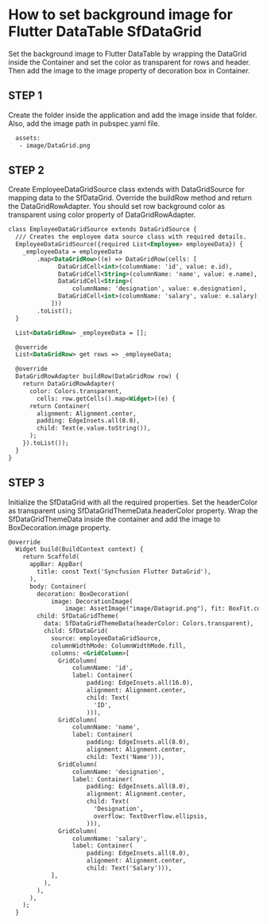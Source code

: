 # How to set background image for Flutter DataTable SfDataGrid

Set the background image to Flutter DataTable by wrapping the DataGrid inside the Container and set the color as transparent for rows and header. Then add the image to the image property of decoration box in Container.

## STEP 1

 Create the folder inside the application and add the image inside that folder. Also, add the image path in pubspec.yaml file. 

 ```xml
   assets:
    - image/DataGrid.png
```

## STEP 2 

Create EmployeeDataGridSource class extends with DataGridSource for mapping data to the SfDataGrid. Override the buildRow method and return the DataGridRowAdapter. You should set row background color as transparent using color property of DataGridRowAdapter.

```xml
class EmployeeDataGridSource extends DataGridSource {
  /// Creates the employee data source class with required details.
  EmployeeDataGridSource({required List<Employee> employeeData}) {
    _employeeData = employeeData
        .map<DataGridRow>((e) => DataGridRow(cells: [
              DataGridCell<int>(columnName: 'id', value: e.id),
              DataGridCell<String>(columnName: 'name', value: e.name),
              DataGridCell<String>(
                  columnName: 'designation', value: e.designation),
              DataGridCell<int>(columnName: 'salary', value: e.salary),
            ]))
        .toList();
  }

  List<DataGridRow> _employeeData = [];

  @override
  List<DataGridRow> get rows => _employeeData;

  @override
  DataGridRowAdapter buildRow(DataGridRow row) {
    return DataGridRowAdapter(
      color: Colors.transparent,
        cells: row.getCells().map<Widget>((e) {
      return Container(
        alignment: Alignment.center,
        padding: EdgeInsets.all(8.0),
        child: Text(e.value.toString()),
      );
    }).toList());
  }
}
```
 
## STEP 3

 Initialize the SfDataGrid with all the required properties. Set the headerColor as transparent using  SfDataGridThemeData.headerColor property. Wrap the SfDataGridThemeData inside the container and add the image to BoxDecoration.image property.

```xml
@override
  Widget build(BuildContext context) {
    return Scaffold(
      appBar: AppBar(
        title: const Text('Syncfusion Flutter DataGrid'),
      ),
      body: Container(
        decoration: BoxDecoration(
            image: DecorationImage(
                image: AssetImage("image/Datagrid.png"), fit: BoxFit.cover)),
        child: SfDataGridTheme(
          data: SfDataGridThemeData(headerColor: Colors.transparent),
          child: SfDataGrid(
            source: employeeDataGridSource,
            columnWidthMode: ColumnWidthMode.fill,
            columns: <GridColumn>[
              GridColumn(
                  columnName: 'id',
                  label: Container(
                      padding: EdgeInsets.all(16.0),
                      alignment: Alignment.center,
                      child: Text(
                        'ID',
                      ))),
              GridColumn(
                  columnName: 'name',
                  label: Container(
                      padding: EdgeInsets.all(8.0),
                      alignment: Alignment.center,
                      child: Text('Name'))),
              GridColumn(
                  columnName: 'designation',
                  label: Container(
                      padding: EdgeInsets.all(8.0),
                      alignment: Alignment.center,
                      child: Text(
                        'Designation',
                        overflow: TextOverflow.ellipsis,
                      ))),
              GridColumn(
                  columnName: 'salary',
                  label: Container(
                      padding: EdgeInsets.all(8.0),
                      alignment: Alignment.center,
                      child: Text('Salary'))),
            ],
          ),
        ),
      ),
    );
  }
```